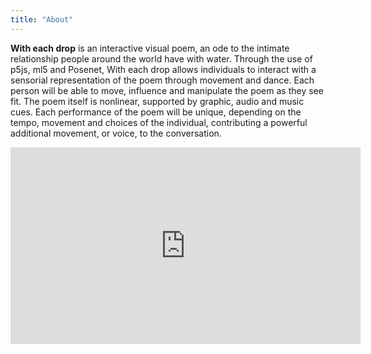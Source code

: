 ```yaml
---
title: "About"
---
```

**With each drop** is an interactive visual poem, an ode to the intimate relationship people around the world have with water. Through the use of p5js, ml5 and Posenet, With each drop allows individuals to interact with a sensorial representation of the poem through movement and dance. Each person will be able to move, influence and manipulate the poem as they see fit. The poem itself is nonlinear, supported by graphic, audio and music cues. Each performance of the poem will be unique, depending on the tempo, movement and choices of the individual, contributing a powerful additional movement, or voice, to the conversation.

<iframe width="560" height="315" src="https://www.youtube.com/embed/DTR8taC0cWc" title="YouTube video player" frameborder="0" allow="accelerometer; autoplay; clipboard-write; encrypted-media; gyroscope; picture-in-picture" allowfullscreen></iframe>